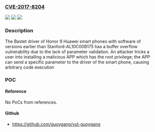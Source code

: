 ### [CVE-2017-8204](https://cve.mitre.org/cgi-bin/cvename.cgi?name=CVE-2017-8204)
![](https://img.shields.io/static/v1?label=Product&message=Honor%209&color=blue)
![](https://img.shields.io/static/v1?label=Version&message=n%2Fa&color=blue)
![](https://img.shields.io/static/v1?label=Vulnerability&message=buffer%20overflow&color=brighgreen)

### Description

The Bastet driver of Honor 9 Huawei smart phones with software of versions earlier than Stanford-AL10C00B175 has a buffer overflow vulnerability due to the lack of parameter validation. An attacker tricks a user into installing a malicious APP which has the root privilege; the APP can send a specific parameter to the driver of the smart phone, causing arbitrary code execution

### POC

#### Reference
No PoCs from references.

#### Github
- https://github.com/guoygang/vul-guoygang

